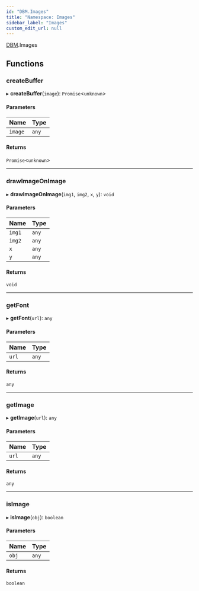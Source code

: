 ```yaml
---
id: "DBM.Images"
title: "Namespace: Images"
sidebar_label: "Images"
custom_edit_url: null
---
```


[DBM](DBM.md).Images

## Functions

### createBuffer

▸ **createBuffer**(`image`): `Promise`<`unknown`\>

#### Parameters

| Name | Type |
| :------ | :------ |
| `image` | `any` |

#### Returns

`Promise`<`unknown`\>

___

### drawImageOnImage

▸ **drawImageOnImage**(`img1`, `img2`, `x`, `y`): `void`

#### Parameters

| Name | Type |
| :------ | :------ |
| `img1` | `any` |
| `img2` | `any` |
| `x` | `any` |
| `y` | `any` |

#### Returns

`void`

___

### getFont

▸ **getFont**(`url`): `any`

#### Parameters

| Name | Type |
| :------ | :------ |
| `url` | `any` |

#### Returns

`any`

___

### getImage

▸ **getImage**(`url`): `any`

#### Parameters

| Name | Type |
| :------ | :------ |
| `url` | `any` |

#### Returns

`any`

___

### isImage

▸ **isImage**(`obj`): `boolean`

#### Parameters

| Name | Type |
| :------ | :------ |
| `obj` | `any` |

#### Returns

`boolean`
